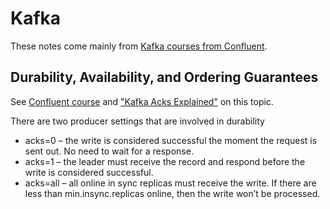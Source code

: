 # Kafka
These notes come mainly from [Kafka courses from Confluent](https://developer.confluent.io/learn-kafka). 

## Durability, Availability, and Ordering Guarantees
See [Confluent course](https://developer.confluent.io/learn-kafka/architecture/guarantees/) and ["Kafka Acks Explained"](https://accu.org/journals/overload/28/159/kozlovski/) on this topic.

There are two producer settings that are involved in durability
* acks=0 – the write is considered successful the moment the request is sent out. No need to wait for a response.
* acks=1 – the leader must receive the record and respond before the write is considered successful.
* acks=all – all online in sync replicas must receive the write. If there are less than min.insync.replicas online, then the write won’t be processed.
